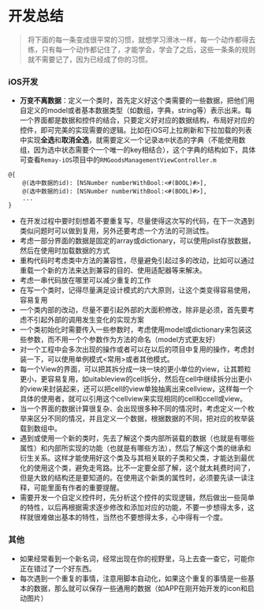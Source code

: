 # 开发总结

> 将下面的每一条变成很平常的习惯，就想学习滑冰一样，每一个动作都得去练，只有每一个动作都记住了，才能学会，学会了之后，这些一条条的规则就不需要记了，因为已经成了你的习惯。

### iOS开发
* **万变不离数据**：定义一个类时，首先定义好这个类需要的一些数据，把他们用自定义的model或者基本数据类型（如数组，字典，string等）表示出来。每一个界面都是数据和控件的结合，只要定义好对应的数据结构，布局好对应的控件，即可完美的实现需要的逻辑。比如在iOS可上拉刷新和下拉加载的列表中实现**全选**和**取消全选**，就需要定义一个记录`选中`状态的字典（不能使用数组，因为选中状态需要个一个唯一的key相结合），这个字典的结构如下，具体可查看`Remay-iOS`项目中的`RMGoodsManagementViewController.m`

```
@{ 
	@(选中数据的id): [NSNumber numberWithBool:<#(BOOL)#>],
	@(选中数据的id): [NSNumber numberWithBool:<#(BOOL)#>],
	...
}
```

* 在开发过程中要时刻想着不要重复写，尽量使得这次写的代码，在下一次遇到类似问题时可以做到复用，另外还要考虑一个方法的可测试性。
* 考虑一部分界面的数据是固定的array或dictionary，可以使用plist存放数据，然后在使用时加载数据的方式
* 重构代码时考虑类中方法的兼容性，尽量避免引起过多的改动，比如可以通过重载一个新的方法来达到兼容的目的、使用适配器等来解决。
* 考虑一串代码放在哪里可以减少重复的工作
* 在写一个类时，记得尽量满足设计模式的六大原则，让这个类变得容易使用，容易复用
* 一个类内部的改动，尽量不要引起外部的大面积修改，除非是必须，首先要考虑不引起外部的调用发生变化的实现方案
* 一个类初始化时需要传入一些参数时，考虑使用model或dictionary来包装这些参数，而不用一个个参数作为方法的命名（model方式更友好）
* 对一个工程中会多次出现的操作或者可以在以后的项目中复用的操作，考虑封装一下，可以使用单例模式<常用>或者其他模式。
* 每一个View的界面，可以把其拆分成一块一块的更小单位的view，让其颗粒更小，更容易复用，如uitableview的cell拆分，然后在cell中继续拆分出更小的view来封装起来，还可以把cell的view单独抽离出来cellview，这样每一个具体的使用者，就可以引用这个cellview来实现相同的cell和ccell或view。
* 当一个界面的数据计算很复杂、会出现很多种不同的情况时，考虑定义一个枚举来区分不同的情况，并且定义一个数据，根据数据的不同，把对应的枚举装载到数组中。
* 遇到或使用一个新的类时，先去了解这个类内部所装载的数据（也就是有哪些属性）和内部所实现的功能（也就是有哪些方法），然后了解这个类的继承和衍生关系。这样才能使用好这个类及与其相关联的子类和父类，才能达到最优化的使用这个类，避免走弯路。比不一定要全部了解，这个就太耗费时间了，但是大致的结构还是要知道的。在使用这个新类的属性时，必须要先读一读注释，可能里面有作者的重要提醒。
* 需要开发一个自定义控件时，先分析这个控件的实现逻辑，然后做出一些简单的特性，以后再根据需求逐步修改和添加对应的功能，不要一步想得太多，这样就很难做出基本的特性，当然也不要想得太多，心中得有一个度。

### 其他
* 如果经常看到一个新名词，经常出现在你的视野里，马上去查一查它，可能你正在错过了一个好东西。 
* 每次遇到一个重复的事情，注意用脚本自动化，如果这个重复的事情是一些基本的数据，那么就可以保存一些通用的数据（如APP在刚开始开发的icon和启动图片）